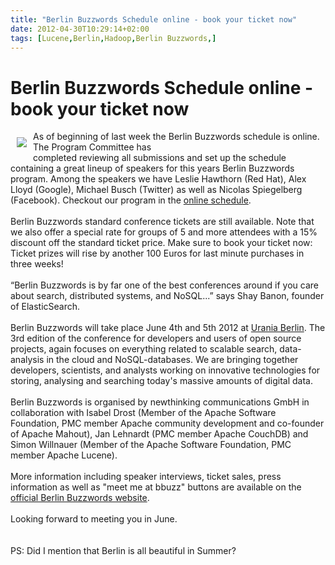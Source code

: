 ```yaml
---
title: "Berlin Buzzwords Schedule online - book your ticket now"
date: 2012-04-30T10:29:14+02:00
tags: [Lucene,Berlin,Hadoop,Berlin Buzzwords,]
---
```


# Berlin Buzzwords Schedule online - book your ticket now


<img src="http://newthinking.de/files/2012/04/BB12_160x129-2.jpg" style="float:left;margin:10px"/> As of beginning of 
last week the Berlin Buzzwords schedule is online. The Program Committee has <br>completed reviewing all submissions 
and set up the schedule containing a great lineup of speakers for this years Berlin Buzzwords program. Among the 
speakers we have Leslie Hawthorn (Red Hat), Alex Lloyd (Google), Michael Busch (Twitter) as well as Nicolas Spiegelberg 
(Facebook). Checkout our program in the <a href="http://berlinbuzzwords.de/program/session-schedule">online 
schedule</a>.<br><br>Berlin Buzzwords standard conference tickets are still available. Note that we also offer a 
special rate for groups of 5 and more attendees with a 15% discount off the standard ticket price. Make sure to book 
your ticket now: Ticket prizes will rise by another 100 Euros for last minute purchases in three weeks!<br><br>“Berlin 
Buzzwords is by far one of the best conferences around if you care about search, distributed systems, and NoSQL...” 
says Shay Banon, founder of ElasticSearch. <br><br>Berlin Buzzwords will take place June 4th and 5th 2012 at <a 
href="http://www.uraniaberlin.de">Urania Berlin</a>. The 3rd edition of the conference for developers and users of open 
source projects, again focuses on everything related to scalable search, data-analysis in the cloud and 
NoSQL-databases. We are bringing together developers, scientists, and analysts working on innovative technologies for 
storing, analysing and searching today's massive amounts of digital data. <br><br>Berlin Buzzwords is organised by 
newthinking communications GmbH in collaboration with Isabel Drost (Member of the Apache Software Foundation, PMC 
member Apache community development and co-founder of Apache Mahout), Jan Lehnardt (PMC member Apache CouchDB) and 
Simon Willnauer (Member of the Apache Software Foundation, PMC member Apache Lucene). <br><br>More information 
including speaker interviews, ticket sales, press information as well as "meet me at bbuzz" buttons are available on 
the <a href="http://berlinbuzzwords.de/ ">official Berlin Buzzwords website</a>.<br><br>Looking forward to meeting you 
in June.<br><br><br>PS: Did I mention that Berlin is all beautiful in Summer?
